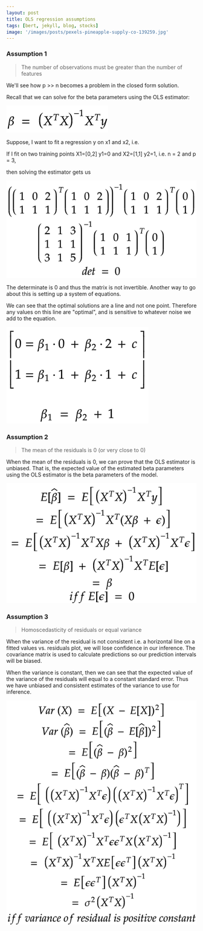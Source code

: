 ```yaml
---
layout: post
title: OLS regression assumptions
tags: [bert, jekyll, blog, stocks]
image: '/images/posts/pexels-pineapple-supply-co-139259.jpg'
---
```


### Assumption 1

> The number of observations must be greater than the number of features

We'll see how p >> n becomes a problem in the closed form solution.

Recall that we can solve for the beta parameters using the OLS estimator:

![estimator](/images/posts/ols/estimator.png)

Suppose, I want to fit a regression y on x1 and x2, i.e.

If I fit on two training points X1=[0,2] y1=0 and X2=[1,1] y2=1, i.e. n = 2 and p = 3,

then solving the estimator gets us

![estimator](/images/posts/ols/matrix.png)

The determinate is 0 and thus the matrix is not invertible. Another way to go about this is setting up a system of equations.


We can see that the optimal solutions are a line and not one point. Therefore any values on this line are "optimal", and is sensitive to whatever noise we add to the equation.

![estimator](/images/posts/ols/system.png)


### Assumption 2

> The mean of the residuals is 0 (or very close to 0)

When the mean of the residuals is 0, we can prove that the OLS estimator is unbiased. That is, the expected value of the estimated beta parameters using the OLS estimator is the beta parameters of the model.

![mean_residual](/images/posts/ols/mean_residual.png)


### Assumption 3

> Homoscedasticity of residuals or equal variance

When the variance of the residual is not consistent i.e. a horizontal line on a fitted values vs. residuals plot, we will lose confidence in our inference. The covariance matrix is used to calculate predictions so our prediction intervals will be biased.

When the variance is constant, then we can see that the expected value of the variance of the residuals will equal to a constant standard error. Thus we have unbiased and consistent estimates of the variance to use for inference.

![variance_residuals](/images/posts/ols/var_residual.png)
